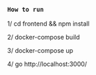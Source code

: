 ### `How to run`

1/ cd frontend && npm install

2/ docker-compose build

3/ docker-compose up

4/ go http://localhost:3000/